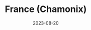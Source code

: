 ---
published:  false
post_id:    2023-08-FR
title:      France (Chamonix)
date:       2023-08-20
date_start: 2023-08-19
date_end:   2023-08-21
images:
  - ext:    2023-08-FR_00.jpg
    width:  3000
    height: 2143
    ar:			5-7
    meta:   Chamonix, France
tags:
  - Travel
  - Europe
---